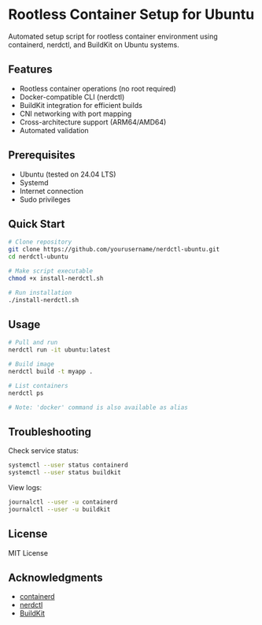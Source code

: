 # Rootless Container Setup for Ubuntu

Automated setup script for rootless container environment using containerd, nerdctl, and BuildKit on Ubuntu systems.

## Features

- Rootless container operations (no root required)
- Docker-compatible CLI (nerdctl)
- BuildKit integration for efficient builds
- CNI networking with port mapping
- Cross-architecture support (ARM64/AMD64)
- Automated validation

## Prerequisites

- Ubuntu (tested on 24.04 LTS)
- Systemd
- Internet connection
- Sudo privileges

## Quick Start

```bash
# Clone repository
git clone https://github.com/yourusername/nerdctl-ubuntu.git
cd nerdctl-ubuntu

# Make script executable
chmod +x install-nerdctl.sh

# Run installation
./install-nerdctl.sh
```

## Usage

```bash
# Pull and run
nerdctl run -it ubuntu:latest

# Build image
nerdctl build -t myapp .

# List containers
nerdctl ps

# Note: 'docker' command is also available as alias
```

## Troubleshooting

Check service status:
```bash
systemctl --user status containerd
systemctl --user status buildkit
```

View logs:
```bash
journalctl --user -u containerd
journalctl --user -u buildkit
```

## License

MIT License

## Acknowledgments

- [containerd](https://containerd.io)
- [nerdctl](https://github.com/containerd/nerdctl)
- [BuildKit](https://github.com/moby/buildkit)
